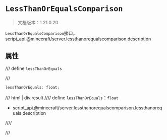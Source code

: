 # `LessThanOrEqualsComparison`

> 文档版本：1.21.0.20

`LessThanOrEqualsComparison`接口。script_api.@minecraft/server.lessthanorequalscomparison.description

## 属性

/// define
`lessThanOrEquals`


///

```js
lessThanOrEquals: float;
```

/// html | div.result
//// define
`lessThanOrEquals`：`float`

- script_api.@minecraft/server.lessthanorequalscomparison.lessthanorequals.description


////

///

